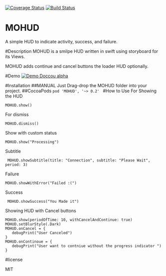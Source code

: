 [![Coverage Status](https://coveralls.io/repos/github/MoathOthman/MOHUD/badge.svg?branch=master)](https://coveralls.io/github/MoathOthman/MOHUD?branch=master)
[![Build Status](https://travis-ci.org/MoathOthman/MOHUD.svg?branch=master)](https://travis-ci.org/MoathOthman/MOHUD)
# MOHUD
A simple HUD to indicate activity, success, and failure.


#Description
MOHUD is a smilpe HUD written in swift using storyboard for its Views.
 
MOHUD adds continue and cancel buttons the loader HUD optionally.

#Demo
[![Demo Doccou alpha](https://j.gifs.com/y580lQ.gif)](https://youtu.be/02KHdUj7AMA)


#Installation
##MANUAL
Just Drag-drop the MOHUD folder into your project.
##CocoaPods
`pod 'MOHUD', '~> 0.2' `
#How to Use
For Showing the HUD 

`
MOHUD.show()
`

For dismiss 

`MOHUD.dismiss()`

Show with custom status 

`MOHUD.show("Processing")`

Subtitle

` MOHUD.showSubtitle(title: "Connection", subtitle: "Please Wait", period: 3)`

Failure

`MOHUD.showWithError("Failed :(")`

Success

` MOHUD.showSuccess("You Made it")`

Showing HUD with Cancel buttons 

````
MOHUD.show(periodOfTime: 10, withCancelAndContinue: true)
MOHUD.setBlurStyle(.Dark)
MOHUD.onCancel = {
   debugPrint("User Canceled")
}
MOHUD.onContinoue = {
   debugPrint("User want to contniue without the progress indicator ")
}
````
#license

MIT

